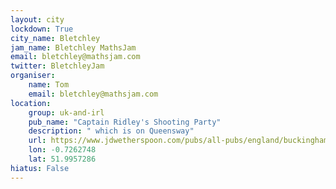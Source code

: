 ```yaml
---
layout: city                                           
lockdown: True
city_name: Bletchley
jam_name: Bletchley MathsJam
email: bletchley@mathsjam.com
twitter: BletchleyJam
organiser:
    name: Tom
    email: bletchley@mathsjam.com
location:
    group: uk-and-irl
    pub_name: "Captain Ridley's Shooting Party"
    description: " which is on Queensway"
    url: https://www.jdwetherspoon.com/pubs/all-pubs/england/buckinghamshire/captain-ridleys-shooting-party-milton-keynes
    lon: -0.7262748
    lat: 51.9957286
hiatus: False
---
```

